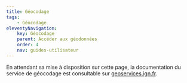 ```yaml
---
title: Géocodage
tags:
    - Géocodage
eleventyNavigation:
    key: Géocodage
    parent: Accéder aux géodonnées
    order: 4
    nav: guides-utilisateur
---
```


En attendant sa mise à disposition sur cette page, la documentation du service de géocodage est consultable sur [geoservices.ign.fr](https://geoservices.ign.fr/documentation/services/services-geoplateforme/geocodage).
